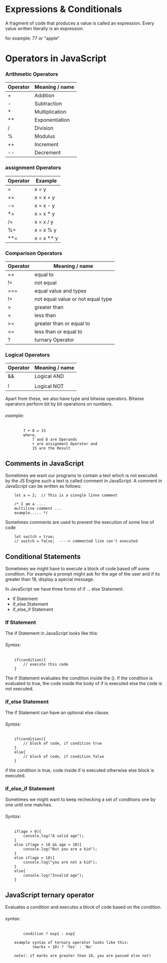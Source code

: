 # Expressions & Conditionals
A fragment of code that produces a value is called an expression. Every value written literally is an expression.

for example: 77 or "apple"

# Operators in JavaScript
### Arithmetic Operators

| Operator  |  Meaning / name            |
|-----------|----------------------------|
|    +      |   Addition                 |
|   -       |   Subtraction              |
|    *      |   Multiplication           |
|    **     |   Exponentiation           |
|    /      |   Division                 |
|    %      |   Modulus                  |
|    ++     |   Increment                |
|    --     |   Decrement                |


### assignment Operators

| Operator  |  Example                   |
|-----------|----------------------------|
|    =      |     x = y                  |
|    +=     |     x = x + y              |
|    -=     |     x = x - y              |
|    *=     |     x = x * y              |
|    /=     |     x = x / y              |
|    %=     |     x = x % y              |
|    **=    |     x = x ** y             |



### Comparison Operators

| Operator  |  Meaning / name                      |
|-----------|--------------------------------------|
|    ==     |   equal to                           |
|    !=     |   not equal                          |
|    ===    |   equal value and types              |
|    !=     |   not equal value or not equal type  |
|    >      |   greater than                       |
|    <      |   less than                          |
|    >=     |   greater than or equal to           |
|    <=     |   less than or equal to              |
|     ?     |   turnary Operator                   |


### Logical Operators

| Operator  |  Meaning / name                      |
|-----------|--------------------------------------|
|    &&     |   Logical AND                        |
|    ||     |   Logical OR                         |
|    !      |   Logical NOT                        |


Apart from these, we also have type and bitwise operators. Bitwise operators perform bit by bit operations on numbers.
###### example:
            7 + 8 = 15
            where,
                7 and 8 are Operands
                + are assignment Operator and
                15 are the Result


## Comments in JavaScript
Sometimes we want our programs to contain a text which is not executed by the JS Engine such a text is called comment in JavaScript.
A comment in JavaScript can be written as follows:

        let a = 2;  // This is a sinngle linne comment

        /* I am a ....
        multiline comment ...
        example..... */

Sometimes comments are used to prevent the execution of some line of code

        let switch = true;
        // switch = false;  ----> commented line can't executed


## Conditional Statements
Sometimes we might have to execute a block of code based off some condition.
For example a prompt might ask for the age of the user and if its greater than 18, display a special message.

In JavaScript we have three forms of if ... else Statement.
* if Statement
* if_else Statement
* if_else_if Statement

### If Statement
The if Statement in JavaScript looks like this:
###### Syntax:

        if(condition){
            // execute this code
        }

The if Statement evaluates the condition inside the ().
if the condition is evaluated to true, the code inside the body of if is executed else the code is not executed.

### if_else Statement
The if Statement can have an optional else clause.
###### Syntax:

        if(condition){
            // block of code, if condition true
        }
        else{
            // block of code, if condition false
        }

if the condition is true, code inside if is executed otherwise else block is executed.

### if_else_if Statement
Sometimes we might want to keep rechecking a set of conditions one by one until one matches.
###### Syntax:
        if(age > 0){
            console.log("A valid age");
        }
        else if(age > 10 && age < 18){
            console.log("But you are a kid");
        }
        else if(age > 18){
            console.log("you are not a kid");
        }
        else{
            console.log("Invalid age");
        }


## JavaScript ternary operator
Evaluates a condition and executes a block of code based on the condition.
###### syntax:
            condition ? exp1 : exp2

        example syntax of ternary operator looks like this:
                (marks > 10) ? 'Yes' : 'No'

        note(: if marks are greater than 10, you are passed else not)